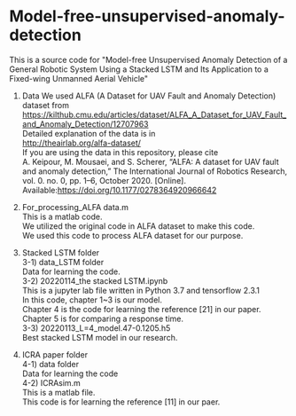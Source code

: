 # Model-free-unsupervised-anomaly-detection

This is a source code for "Model-free Unsupervised Anomaly Detection of a General Robotic System Using a Stacked LSTM and Its Application to a Fixed-wing Unmanned Aerial Vehicle"

1) Data
We used ALFA (A Dataset for UAV Fault and Anomaly Detection) dataset from\
https://kilthub.cmu.edu/articles/dataset/ALFA_A_Dataset_for_UAV_Fault_and_Anomaly_Detection/12707963 \
Detailed explanation of the data is in\
http://theairlab.org/alfa-dataset/ \
If you are using the data in this repository, please cite\
A. Keipour, M. Mousaei, and S. Scherer, “ALFA: A dataset for UAV fault and anomaly detection,” The International Journal of Robotics Research, vol. 0. no.  0,  pp.  1–6,  October  2020.  [Online]. Available:https://doi.org/10.1177/0278364920966642

2) For_processing_ALFA data.m\
This is a matlab code.\
We utilized the original code in ALFA dataset to make this code.\
We used this code to process ALFA dataset for our purpose.

3) Stacked LSTM folder\
3-1) data_LSTM folder\
Data for learning the code.\
3-2) 20220114_the stacked LSTM.ipynb\
This is a jupyter lab file written in Python 3.7 and tensorflow 2.3.1\
In this code, chapter 1~3 is our model.\
Chapter 4 is the code for learning the reference [21] in our paper.\
Chapter 5 is for comparing a response time.\
3-3) 20220113_L=4_model.47-0.1205.h5\
Best stacked LSTM model in our research.

4) ICRA paper folder\
4-1) data folder\
Data for learning the code\
4-2) ICRAsim.m\
This is a matlab file.\
This code is for learning the reference [11] in our paer.
